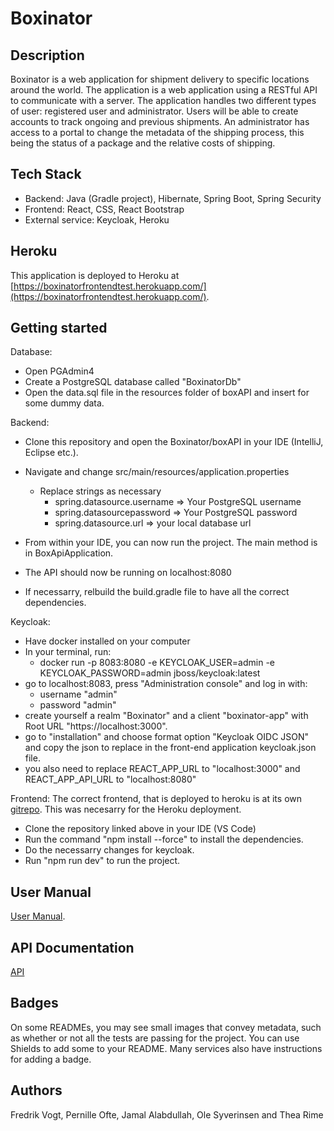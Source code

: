 # Boxinator

## Description
Boxinator is a web application for shipment delivery to specific locations around the world. The application is a web application using a RESTful API to communicate with a server. The application handles two different types of user: registered user and administrator. Users will be able to create accounts to track ongoing and previous shipments. An administrator has access to a portal to change the metadata of the shipping process, this being the status of a package and the relative costs of shipping.

## Tech Stack
- Backend: Java (Gradle project), Hibernate, Spring Boot, Spring Security
- Frontend: React, CSS, React Bootstrap
- External service: Keycloak, Heroku

## Heroku
This application is deployed to Heroku at [https://boxinatorfrontendtest.herokuapp.com/](https://boxinatorfrontendtest.herokuapp.com/).

## Getting started
Database:

- Open PGAdmin4 
- Create a PostgreSQL database called "BoxinatorDb"
- Open the data.sql file in the resources folder of boxAPI and insert for some dummy data. 

Backend:
- Clone this repository and open the Boxinator/boxAPI in your IDE (IntelliJ, Eclipse etc.). 
- Navigate and change src/main/resources/application.properties
    - Replace strings as necessary
        - spring.datasource.username => Your PostgreSQL username
        - spring.datasourcepassword => Your PostgreSQL password
        - spring.datasource.url => your local database url

- From within your IDE, you can now run the project. The main method is in BoxApiApplication.
- The API should now be running on localhost:8080
- If necessarry, relbuild the build.gradle file to have all the correct dependencies. 

Keycloak:
- Have docker installed on your computer
- In your terminal, run: 
    - docker run -p 8083:8080 -e KEYCLOAK_USER=admin -e KEYCLOAK_PASSWORD=admin jboss/keycloak:latest
- go to localhost:8083, press "Administration console" and log in with:
    - username "admin" 
    - password "admin"
- create yourself a realm "Boxinator" and a client "boxinator-app" with Root URL "https://localhost:3000".
- go to "installation" and choose format option "Keycloak OIDC JSON" and copy the json to replace in the front-end application keycloak.json file. 
- you also need to replace REACT_APP_URL to "localhost:3000" and REACT_APP_API_URL to "localhost:8080"


Frontend:
The correct frontend, that is deployed to heroku is at its own [gitrepo](https://gitlab.com/Fredr9/testboxinatorfrontend). This was necesarry for the Heroku deployment. 

- Clone the repository linked above in your IDE (VS Code)
- Run the command "npm install --force" to install the dependencies. 
- Do the necessarry changes for keycloak. 
- Run "npm run dev" to run the project. 

## User Manual 
[User Manual](https://docs.google.com/document/d/1LV4pKgxJXP5eyoQJtXSAyqhTA6Zex6_mISA42QTl-cM/edit#heading=h.a56wxndf1c5l).

## API Documentation
[API](https://docs.google.com/document/d/1eQyTdxrwyswH6cYn63r0N-Ls7-tyxGoWCH34TazgERw/edit)


## Badges
On some READMEs, you may see small images that convey metadata, such as whether or not all the tests are passing for the project. You can use Shields to add some to your README. Many services also have instructions for adding a badge.

## Authors
Fredrik Vogt, Pernille Ofte, Jamal Alabdullah, Ole Syverinsen and Thea Rime


